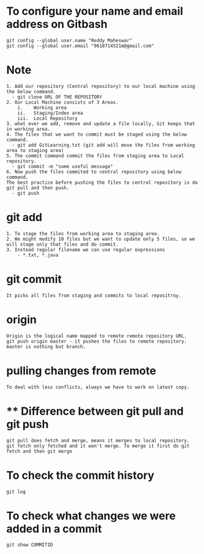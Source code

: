 # To configure your name and email address on Gitbash
```
git config --global user.name "Reddy Maheswar"
git config --global user.email "9618714521m@gmail.com"
```
# Note
```
1. Add our repository (Central repository) to our local machine using the below command.
  - git clone URL OF THE REPOSITORY
2. Our Local Machine consists of 3 Areas.
    i.    Working area
    ii.   Staging/Index area
    iii.  Local Repository
3. what ever we add, remove and update a file locally, Git keeps that in working area.
4. The files that we want to commit must be staged using the below command.
  - git add GitLearning.txt (git add will move the files from working area to staging area)
5. The commit command commit the files from staging area to Local repository.
  - git commit -m "some useful message"
6. Now push the files commited to central repository using below command. 
The best practice before pushing the files to central repository is do git pull and then push.
  - git push
```
# git add
```
1. To stage the files from working area to staging area.
2. We might modify 10 files but we want to update only 5 files, so we will stage only that files and do commit.
3. Instead regular filename we can use regular expressions
    - *.txt, *.java
```
# git commit
```
It picks all files from staging and commits to local repositroy.
```
# origin
```
Origin is the logical name mapped to remote remote repository URL.
git push origin master - it pushes the files to remote repository.
master is nothing but branch.
```
# pulling changes from remote
```
To deal with less conflicts, always we have to work on latest copy.
```
# ** Difference between git pull and git push
```
git pull does fetch and merge, means it merges to local repository.
git fetch only fetched and it won't merge. To merge it first do git fetch and then git merge
```
# To check the commit history
```
git log
```
# To check what changes we were added in a commit
```
git show COMMITID
```
